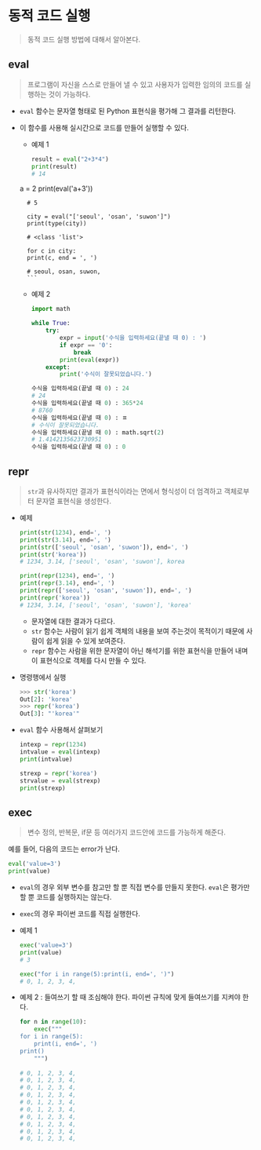 # 동적 코드 실행

> 동적 코드 실행 방법에 대해서 알아본다.





## eval

> 프로그램이 자신을 스스로 만들어 낼 수 있고 사용자가 입력한 임의의 코드를 실행하는 것이 가능하다.



* `eval` 함수는 문자열 형태로 된 Python 표현식을 평가해 그 결과를 리턴한다.

* 이 함수를 사용해 실시간으로 코드를 만들어 실행할 수 있다.

    * 예제 1

        ```python
        result = eval("2+3*4")
        print(result)
        # 14
    a = 2
        print(eval('a+3'))
        
        # 5
        
        city = eval("['seoul', 'osan', 'suwon']")
        print(type(city))
        
        # <class 'list'>
        
        for c in city:
        print(c, end = ', ')
        
        # seoul, osan, suwon,
        ```
        
    * 예제 2

        ```python
        import math
        
        while True:
            try:
                expr = input('수식을 입력하세요(끝낼 때 0) : ')
                if expr == '0':
                    break
                print(eval(expr))
            except:
                print('수식이 잘못되었습니다.')
        
        수식을 입력하세요(끝낼 때 0) : 24
        # 24
        수식을 입력하세요(끝낼 때 0) : 365*24
        # 8760
        수식을 입력하세요(끝낼 때 0) : ㅍ
        # 수식이 잘못되었습니다.
        수식을 입력하세요(끝낼 때 0) : math.sqrt(2)
        # 1.4142135623730951
        수식을 입력하세요(끝낼 때 0) : 0        
        ```





## repr

> `str`과 유사하지만 결과가 표현식이라는 면에서 형식성이 더 엄격하고 객체로부터 문자열 표현식을 생성한다.



* 예제

  ```python
  print(str(1234), end=', ')
  print(str(3.14), end=', ')
  print(str(['seoul', 'osan', 'suwon']), end=', ')
  print(str('korea'))
  # 1234, 3.14, ['seoul', 'osan', 'suwon'], korea
  
  print(repr(1234), end=', ')
  print(repr(3.14), end=', ')
  print(repr(['seoul', 'osan', 'suwon']), end=', ')
  print(repr('korea'))
  # 1234, 3.14, ['seoul', 'osan', 'suwon'], 'korea'
  ```

  * 문자열에 대한 결과가 다르다.
  * `str` 함수는 사람이 읽기 쉽게 객체의 내용을 보여 주는것이 목적이기 때문에 사람이 쉽게 읽을 수 있게 보여준다.
  * `repr` 함수는 사람을 위한 문자열이 아닌 해석기를 위한 표현식을 만들어 내며 이 표현식으로 객체를 다시 만들 수 있다.

* 명령행에서 실행

  ```python
  >>> str('korea')
  Out[2]: 'korea'
  >>> repr('korea')
  Out[3]: "'korea'"
  ```

* `eval` 함수 사용해서 살펴보기

  ```python
  intexp = repr(1234)
  intvalue = eval(intexp)
  print(intvalue)
  
  strexp = repr('korea')
  strvalue = eval(strexp)
  print(strexp)
  ```

  



## exec

> 변수 정의, 반복문, if문 등 여러가지 코드안에 코드를 가능하게 해준다.



예를 들어, 다음의 코드는 error가 난다.

```python
eval('value=3')
print(value)
```

* `eval`의 경우 외부 변수를 참고만 할 뿐 직접 변수를 만들지 못한다. `eval`은 평가만 할 뿐 코드를 실행하지는 않는다.



* `exec`의 경우 파이썬 코드를 직접 실행한다.

* 예제 1

  ```python
  exec('value=3')
  print(value)
  # 3
  
  exec("for i in range(5):print(i, end=', ')")
  # 0, 1, 2, 3, 4,
  ```

* 예제  2 : 들여쓰기 할 때 조심해야 한다. 파이썬 규칙에 맞게 들여쓰기를 지켜야 한다.

  ```python
  for n in range(10):
      exec("""
  for i in range(5):
      print(i, end=', ')
  print()
      """)
      
  # 0, 1, 2, 3, 4, 
  # 0, 1, 2, 3, 4, 
  # 0, 1, 2, 3, 4, 
  # 0, 1, 2, 3, 4, 
  # 0, 1, 2, 3, 4, 
  # 0, 1, 2, 3, 4, 
  # 0, 1, 2, 3, 4, 
  # 0, 1, 2, 3, 4, 
  # 0, 1, 2, 3, 4, 
  # 0, 1, 2, 3, 4, 
  ```

  

